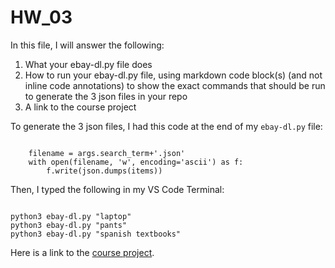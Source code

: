 # HW_03 
In this file, I will answer the following:
<ol>
<li> What your ebay-dl.py file does

<li> How to run your ebay-dl.py file, using markdown code block(s) (and not inline code annotations) to show the exact commands that should be run to generate the 3 json files in your repo

<li> A link to the course project
</ol>


To generate the 3 json files, I had this code at the end of my `ebay-dl.py` file:
```

    filename = args.search_term+'.json'
    with open(filename, 'w', encoding='ascii') as f:
        f.write(json.dumps(items))

```


Then, I typed the following in my VS Code Terminal:
```

python3 ebay-dl.py "laptop"
python3 ebay-dl.py "pants"
python3 ebay-dl.py "spanish textbooks"

```



Here is a link to the [course project](https://github.com/mikeizbicki/cmc-csci040/tree/2021fall/hw_03).
